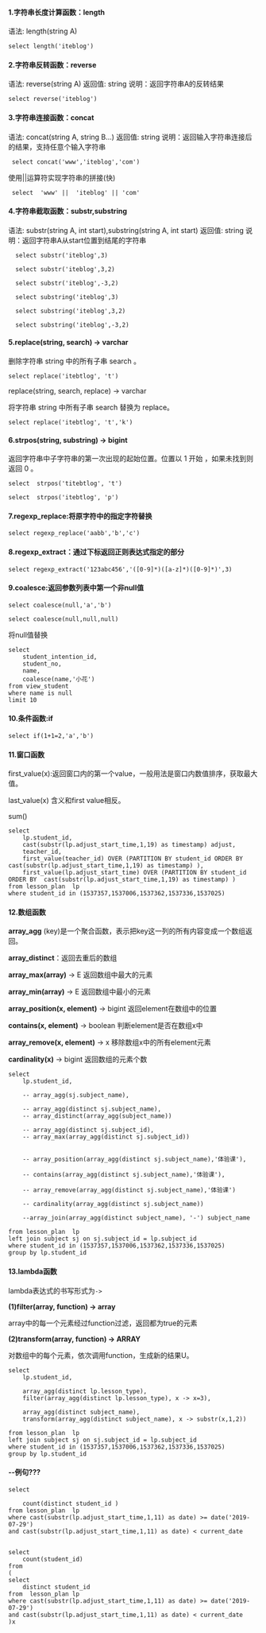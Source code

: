 #### 1.字符串长度计算函数：length

语法: length(string A)

```
select length('iteblog')
```

#### 2.字符串反转函数：reverse

语法: reverse(string A) 返回值: string 说明：返回字符串A的反转结果

```
select reverse('iteblog')
```

#### 3.字符串连接函数：concat

语法: concat(string A, string B…) 返回值: string 说明：返回输入字符串连接后的结果，支持任意个输入字符串

```
 select concat('www','iteblog','com')
```

使用||运算符实现字符串的拼接(快)

```
 select  'www' ||  'iteblog' || 'com'
```

#### 4.字符串截取函数：substr,substring

语法: substr(string A, int start),substring(string A, int start) 返回值: string 说明：返回字符串A从start位置到结尾的字符串

```
  select substr('iteblog',3) 

  select substr('iteblog',3,2) 

  select substr('iteblog',-3,2)  

  select substring('iteblog',3) 

  select substring('iteblog',3,2) 

  select substring('iteblog',-3,2)
```

#### 5.replace(string, search) → varchar

删除字符串 string 中的所有子串 search 。

```
select replace('itebtlog', 't')
```

replace(string, search, replace) → varchar

将字符串 string 中所有子串 search 替换为 replace。

```
select replace('itebtlog', 't','k')
```

#### 6.strpos(string, substring) → bigint

返回字符串中子字符串的第一次出现的起始位置。位置以 1 开始 ，如果未找到则返回 0 。

```
select  strpos('titebtlog', 't')

select  strpos('itebtlog', 'p')
```

#### 7.regexp_replace:将原字符中的指定字符替换

```
select regexp_replace('aabb','b','c')
```

#### 8.regexp_extract：通过下标返回正则表达式指定的部分

```
select regexp_extract('123abc456','([0-9]*)([a-z]*)([0-9]*)',3)
```

#### 9.coalesce:返回参数列表中第一个非null值

```
select coalesce(null,'a','b')

select coalesce(null,null,null)
```

将null值替换

```
select 
    student_intention_id,
    student_no,
    name,
    coalesce(name,'小花')
from view_student 
where name is null 
limit 10
```

#### 10.条件函数:if

```
select if(1+1=2,'a','b')
```

#### 11.窗口函数

first_value(x):返回窗口内的第一个value，一般用法是窗口内数值排序，获取最大值。

last_value(x) 含义和first value相反。

sum()

```
select 
    lp.student_id,
    cast(substr(lp.adjust_start_time,1,19) as timestamp) adjust,
    teacher_id,
    first_value(teacher_id) OVER (PARTITION BY student_id ORDER BY  cast(substr(lp.adjust_start_time,1,19) as timestamp) ),
    first_value(lp.adjust_start_time) OVER (PARTITION BY student_id ORDER BY  cast(substr(lp.adjust_start_time,1,19) as timestamp) )
from lesson_plan  lp
where student_id in (1537357,1537006,1537362,1537336,1537025)
```

#### 12.数组函数

**array_agg** (key)是一个聚合函数，表示把key这一列的所有内容变成一个数组返回。

**array_distinct**：返回去重后的数组

**array_max(array)** -> E 返回数组中最大的元素

**array_min(array)** -> E 返回数组中最小的元素

**array_position(x, element)** -> bigint 返回element在数组中的位置

**contains(x, element)** -> boolean 判断element是否在数组x中

**array_remove(x, element)** -> x 移除数组x中的所有element元素

**cardinality(x)** -> bigint 返回数组的元素个数

```
select 
    lp.student_id,

    -- array_agg(sj.subject_name),

    -- array_agg(distinct sj.subject_name),
    -- array_distinct(array_agg(subject_name))

    -- array_agg(distinct sj.subject_id),
    -- array_max(array_agg(distinct sj.subject_id))


    -- array_position(array_agg(distinct sj.subject_name),'体验课'),

    -- contains(array_agg(distinct sj.subject_name),'体验课'),

    -- array_remove(array_agg(distinct sj.subject_name),'体验课')

    -- cardinality(array_agg(distinct sj.subject_name))

    --array_join(array_agg(distinct subject_name), '-') subject_name

from lesson_plan  lp
left join subject sj on sj.subject_id = lp.subject_id
where student_id in (1537357,1537006,1537362,1537336,1537025)
group by lp.student_id
```

#### **13.lambda函数**

lambda表达式的书写形式为`->`

**(1)filter(array, function) -> array**

array中的每一个元素经过function过滤，返回都为true的元素

**(2)transform(array, function) → ARRAY**

对数组中的每个元素，依次调用function，生成新的结果U。

```
select 
    lp.student_id,

    array_agg(distinct lp.lesson_type),
    filter(array_agg(distinct lp.lesson_type), x -> x=3),

    array_agg(distinct subject_name),
    transform(array_agg(distinct subject_name), x -> substr(x,1,2))

from lesson_plan  lp
left join subject sj on sj.subject_id = lp.subject_id
where student_id in (1537357,1537006,1537362,1537336,1537025)
group by lp.student_id
```

#### --例句???

```
select 

    count(distinct student_id )
from lesson_plan  lp
where cast(substr(lp.adjust_start_time,1,11) as date) >= date('2019-07-29')
and cast(substr(lp.adjust_start_time,1,11) as date) < current_date


select 
    count(student_id)
from 
(
select 
    distinct student_id
from  lesson_plan lp 
where cast(substr(lp.adjust_start_time,1,11) as date) >= date('2019-07-29')
and cast(substr(lp.adjust_start_time,1,11) as date) < current_date
)x

```